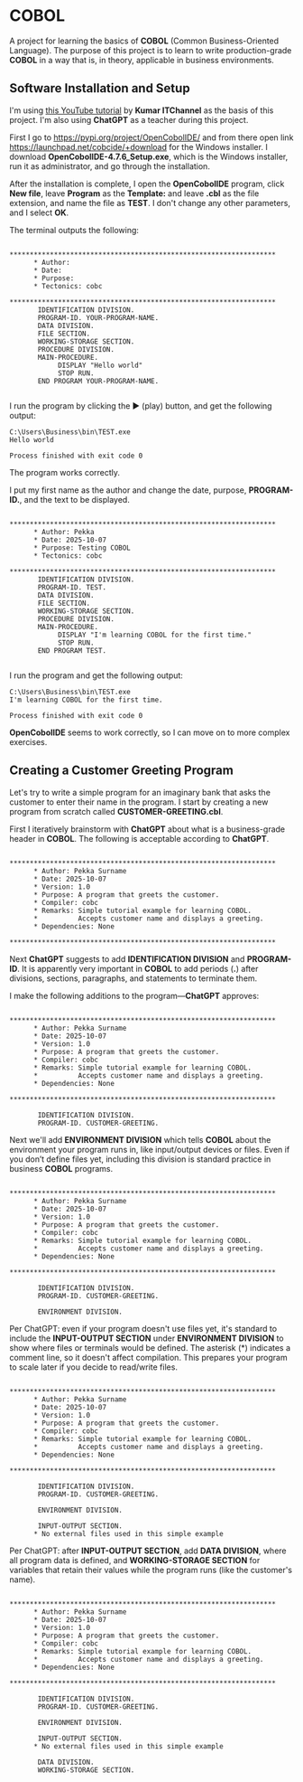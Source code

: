 # COBOL

A project for learning the basics of **COBOL** (Common Business-Oriented Language). The purpose of this project is to learn to write production-grade **COBOL** in a way that is, in theory, applicable in business environments.


## Software Installation and Setup

I'm using [this YouTube tutorial](https://www.youtube.com/watch?v=LImuEAmVkIw) by **Kumar ITChannel** as the basis of this project. I'm also using **ChatGPT** as a teacher during this project.

First I go to https://pypi.org/project/OpenCobolIDE/ and from there open link https://launchpad.net/cobcide/+download for the Windows installer. I download **OpenCobolIDE-4.7.6_Setup.exe**, which is the Windows installer, run it as administrator, and go through the installation.

After the installation is complete, I open the **OpenCobolIDE** program, click **New file**, leave **Program** as the **Template:** and leave **.cbl** as the file extension, and name the file as **TEST**. I don't change any other parameters, and I select **OK**.

The terminal outputs the following:

```
      ******************************************************************
      * Author:
      * Date:
      * Purpose:
      * Tectonics: cobc
      ******************************************************************
       IDENTIFICATION DIVISION.
       PROGRAM-ID. YOUR-PROGRAM-NAME.
       DATA DIVISION.
       FILE SECTION.
       WORKING-STORAGE SECTION.
       PROCEDURE DIVISION.
       MAIN-PROCEDURE.
            DISPLAY "Hello world"
            STOP RUN.
       END PROGRAM YOUR-PROGRAM-NAME.


```

I run the program by clicking the ▶️ (play) button, and get the following output:

```
C:\Users\Business\bin\TEST.exe 
Hello world

Process finished with exit code 0
```

The program works correctly.

I put my first name as the author and change the date, purpose, **PROGRAM-ID.**, and the text to be displayed.

```
      ******************************************************************
      * Author: Pekka
      * Date: 2025-10-07
      * Purpose: Testing COBOL
      * Tectonics: cobc
      ******************************************************************
       IDENTIFICATION DIVISION.
       PROGRAM-ID. TEST.
       DATA DIVISION.
       FILE SECTION.
       WORKING-STORAGE SECTION.
       PROCEDURE DIVISION.
       MAIN-PROCEDURE.
            DISPLAY "I'm learning COBOL for the first time."
            STOP RUN.
       END PROGRAM TEST.


```

I run the program and get the following output:

```
C:\Users\Business\bin\TEST.exe 
I'm learning COBOL for the first time.

Process finished with exit code 0
```

**OpenCobolIDE** seems to work correctly, so I can move on to more complex exercises.


## Creating a Customer Greeting Program

Let's try to write a simple program for an imaginary bank that asks the customer to enter their name in the program. I start by creating a new program from scratch called **CUSTOMER-GREETING.cbl**.

First I iteratively brainstorm with **ChatGPT** about what is a business-grade header in **COBOL**. The following is acceptable according to **ChatGPT**.

```
      ******************************************************************
      * Author: Pekka Surname
      * Date: 2025-10-07
      * Version: 1.0
      * Purpose: A program that greets the customer.
      * Compiler: cobc
      * Remarks: Simple tutorial example for learning COBOL.
      *          Accepts customer name and displays a greeting.
      * Dependencies: None
      ******************************************************************
```

Next **ChatGPT** suggests to add **IDENTIFICATION DIVISION** and **PROGRAM-ID**. It is apparently very important in **COBOL** to add periods (**.**) after divisions, sections, paragraphs, and statements to terminate them.

I make the following additions to the program—**ChatGPT** approves:

```
      ******************************************************************
      * Author: Pekka Surname
      * Date: 2025-10-07
      * Version: 1.0
      * Purpose: A program that greets the customer.
      * Compiler: cobc
      * Remarks: Simple tutorial example for learning COBOL.
      *          Accepts customer name and displays a greeting.
      * Dependencies: None
      ******************************************************************
       
       IDENTIFICATION DIVISION.
       PROGRAM-ID. CUSTOMER-GREETING.

```

Next we'll add **ENVIRONMENT DIVISION** which tells **COBOL** about the environment your program runs in, like input/output devices or files. Even if you don’t define files yet, including this division is standard practice in business **COBOL** programs.

```
      ******************************************************************
      * Author: Pekka Surname
      * Date: 2025-10-07
      * Version: 1.0
      * Purpose: A program that greets the customer.
      * Compiler: cobc
      * Remarks: Simple tutorial example for learning COBOL.
      *          Accepts customer name and displays a greeting.
      * Dependencies: None
      ******************************************************************
       
       IDENTIFICATION DIVISION.
       PROGRAM-ID. CUSTOMER-GREETING.
       
       ENVIRONMENT DIVISION.

```

Per ChatGPT: even if your program doesn't use files yet, it's standard to include the **INPUT-OUTPUT SECTION** under **ENVIRONMENT DIVISION** to show where files or terminals would be defined. The asterisk (*) indicates a comment line, so it doesn't affect compilation. This prepares your program to scale later if you decide to read/write files.

```
      ******************************************************************
      * Author: Pekka Surname
      * Date: 2025-10-07
      * Version: 1.0
      * Purpose: A program that greets the customer.
      * Compiler: cobc
      * Remarks: Simple tutorial example for learning COBOL.
      *          Accepts customer name and displays a greeting.
      * Dependencies: None
      ******************************************************************
       
       IDENTIFICATION DIVISION.
       PROGRAM-ID. CUSTOMER-GREETING.
       
       ENVIRONMENT DIVISION.
       
       INPUT-OUTPUT SECTION.
      * No external files used in this simple example

```

Per ChatGPT: after **INPUT-OUTPUT SECTION**, add **DATA DIVISION**, where all program data is defined, and **WORKING-STORAGE SECTION** for variables that retain their values while the program runs (like the customer's name).

```
      ******************************************************************
      * Author: Pekka Surname
      * Date: 2025-10-07
      * Version: 1.0
      * Purpose: A program that greets the customer.
      * Compiler: cobc
      * Remarks: Simple tutorial example for learning COBOL.
      *          Accepts customer name and displays a greeting.
      * Dependencies: None
      ******************************************************************
       
       IDENTIFICATION DIVISION.
       PROGRAM-ID. CUSTOMER-GREETING.
       
       ENVIRONMENT DIVISION.
       
       INPUT-OUTPUT SECTION.
      * No external files used in this simple example

       DATA DIVISION.
       WORKING-STORAGE SECTION.

```


